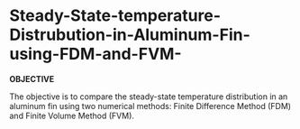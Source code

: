 # Steady-State-temperature-Distrubution-in-Aluminum-Fin-using-FDM-and-FVM-
**OBJECTIVE**

The objective is to compare the steady-state temperature distribution in an aluminum fin using two numerical methods: Finite Difference Method (FDM) and Finite Volume Method (FVM).
